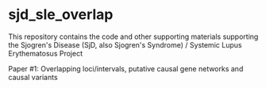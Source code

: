 # sjd_sle_overlap
This repository contains the code and other supporting materials supporting the Sjogren's Disease (SjD, also Sjogren's Syndrome) / Systemic Lupus Erythematosus Project

Paper #1: Overlapping loci/intervals, putative causal gene networks and causal variants
